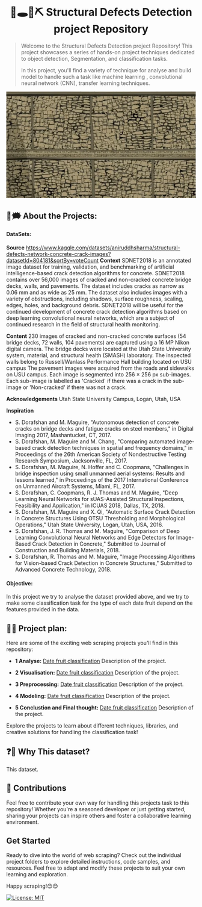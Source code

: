 # 
# 
<h1 align="center"> 🔎🕳🧱⛏️ Structural Defects Detection project Repository </h1>

>  Welcome to the Structural Defects Detection project Repository! This project showcases a series of hands-on project techniques dedicated to object detection, Segmentation, and classification tasks.
> 
> In this project, you'll find a variety of technique for analyse and build model to handle such a task like machine learning , convolutional neural network (CNN), transfer learning techniques.


<p align="center">
  <img src="https://github.com/EljayiYassir/GIF-IMG-File/blob/b453251c1f47033a29247f4868e500df42173383/GIF/Surface_cracks.webp" width="750" />
</p>


## 📃🗯 About the Projects:
#### DataSets:
 __Source__
https://www.kaggle.com/datasets/aniruddhsharma/structural-defects-network-concrete-crack-images?datasetId=804181&sortBy=voteCount
 __Context__
SDNET2018 is an annotated image dataset for training, validation, and benchmarking of artificial intelligence-based crack detection algorithms for concrete. SDNET2018 contains over 56,000 images of cracked and non-cracked concrete bridge decks, walls, and pavements. The dataset includes cracks as narrow as 0.06 mm and as wide as 25 mm. The dataset also includes images with a variety of obstructions, including shadows, surface roughness, scaling, edges, holes, and background debris. SDNET2018 will be useful for the continued development of concrete crack detection algorithms based on deep learning convolutional neural networks, which are a subject of continued research in the field of structural health monitoring.

 __Content__
230 images of cracked and non-cracked concrete surfaces (54 bridge decks, 72 walls, 104 pavements) are captured using a 16 MP Nikon digital camera. The bridge decks were located at the Utah State University system, material, and structural health (SMASH) laboratory. The inspected walls belong to Russell/Wanlass Performance Hall building located on USU campus The pavement images were acquired from the roads and sidewalks on USU campus. Each image is segmented into 256 × 256 px sub-images. Each sub-image is labelled as 'Cracked' if there was a crack in the sub-image or 'Non-cracked' if there was not a crack.
 
 __Acknowledgements__
Utah State University Campus, Logan, Utah, USA

 __Inspiration__
- S. Dorafshan and M. Maguire, "Autonomous detection of concrete cracks on bridge decks and fatigue cracks on steel members," in Digital Imaging 2017, Mashantucket, CT, 2017.
- S. Dorafshan, M. Maguire and M. Chang, "Comparing automated image-based crack detection techniques in spatial and frequency domains," in Proceedings of the 26th American Society of Nondestructive Testing Research Symposium, Jacksonville, FL, 2017.
- S. Dorafshan, M. Maguire, N. Hoffer and C. Coopmans, "Challenges in bridge inspection using small unmanned aerial systems: Results and lessons learned," in Proceedings of the 2017 International Conference on Unmanned Aircraft Systems, Miami, FL, 2017.
- S. Dorafshan, C. Coopmans, R. J. Thomas and M. Maguire, "Deep Learning Neural Networks for sUAS-Assisted Structural Inspections, Feasibility and Application," in ICUAS 2018, Dallas, TX, 2018.
- S. Dorafshan, M. Maguire and X. Qi, "Automatic Surface Crack Detection in Concrete Structures Using OTSU Thresholding and Morphological Operations," Utah State University, Logan, Utah, USA, 2016.
- S. Dorafshan, J. R. Thomas and M. Maguire, "Comparison of Deep Learning Convolutional Neural Networks and Edge Detectors for Image-Based Crack Detection in Concrete," Submitted to Journal of Construction and Building Materials, 2018.
- S. Dorafshan, R. Thomas and M. Maguire, "Image Processing Algorithms for Vision-based Crack Detection in Concrete Structures," Submitted to Advanced Concrete Technology, 2018.

#### Objective:
In this project we try to analyse the dataset provided above, and we try to make some classification task for the type of each date fruit depend on the features provided in the data.

## 📑📝 Project plan:

Here are some of the exciting web scraping projects you'll find in this repository:

- **1 Analyse:** [Date fruit classification](https://github.com/EljayiYassir/date_fruit_classification/blob/f25b899a7a41f70cc300f51e955620f31b88f18b/notebook/1_analysis.ipynb)
  Description of the project.

- **2 Visualisation:** [Date fruit classification](https://github.com/EljayiYassir/date_fruit_classification/blob/f25b899a7a41f70cc300f51e955620f31b88f18b/notebook/1_analysis.ipynb)
  Description of the project.

- **3 Preprocessing:** [Date fruit classification](https://github.com/EljayiYassir/date_fruit_classification/blob/f25b899a7a41f70cc300f51e955620f31b88f18b/notebook/1_analysis.ipynb)
  Description of the project.
  
- **4 Modeling:** [Date fruit classification](https://github.com/EljayiYassir/date_fruit_classification/blob/f25b899a7a41f70cc300f51e955620f31b88f18b/notebook/1_analysis.ipynb)
  Description of the project.
  
- **5 Conclustion and Final thought:** [Date fruit classification](https://github.com/EljayiYassir/date_fruit_classification/blob/f25b899a7a41f70cc300f51e955620f31b88f18b/notebook/1_analysis.ipynb)
  Description of the project.

Explore the projects to learn about different techniques, libraries, and creative solutions for handling the classification task!

## ❓🤔 Why This dataset?

This dataset.

## 🤝 Contributions

Feel free to contribute your own way for handling this projects task to this repository! Whether you're a seasoned developer or just getting started, sharing your projects can inspire others and foster a collaborative learning environment.

## Get Started

Ready to dive into the world of web scraping? Check out the individual project folders to explore detailed instructions, code samples, and resources. Feel free to adapt and modify these projects to suit your own learning and exploration.

Happy scraping!😊😊

[![License: MIT](https://img.shields.io/badge/License-MIT-yellow.svg)](https://opensource.org/licenses/MIT)

